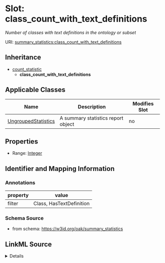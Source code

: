 # Slot: class_count_with_text_definitions


_Number of classes with text definitions in the ontology or subset_



URI: [summary_statistics:class_count_with_text_definitions](https://w3id.org/oaklib/summary_statistics.class_count_with_text_definitions)




## Inheritance

* [count_statistic](count_statistic.md)
    * **class_count_with_text_definitions**





## Applicable Classes

| Name | Description | Modifies Slot |
| --- | --- | --- |
[UngroupedStatistics](UngroupedStatistics.md) | A summary statistics report object |  no  |







## Properties

* Range: [Integer](Integer.md)





## Identifier and Mapping Information





### Annotations

| property | value |
| --- | --- |
| filter | Class, HasTextDefinition |



### Schema Source


* from schema: https://w3id.org/oak/summary_statistics




## LinkML Source

<details>
```yaml
name: class_count_with_text_definitions
annotations:
  filter:
    tag: filter
    value: Class, HasTextDefinition
description: Number of classes with text definitions in the ontology or subset
from_schema: https://w3id.org/oak/summary_statistics
rank: 1000
is_a: count_statistic
alias: class_count_with_text_definitions
owner: UngroupedStatistics
domain_of:
- UngroupedStatistics
slot_group: class_statistic_group
range: integer

```
</details>